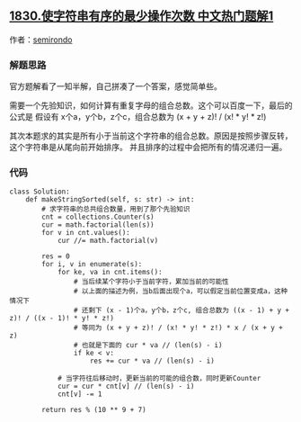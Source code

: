 ## [1830.使字符串有序的最少操作次数 中文热门题解1](https://leetcode.cn/problems/minimum-number-of-operations-to-make-string-sorted/solutions/100000/bi-jiao-hao-li-jie-de-pythondai-ma-by-se-f4tw)

作者：[semirondo](https://leetcode.cn/u/semirondo)

### 解题思路
官方题解看了一知半解，自己拼凑了一个答案，感觉简单些。

需要一个先验知识，如何计算有重复字母的组合总数。这个可以百度一下，最后的公式是
假设有 x个a，y个b，z个c，组合总数为 (x + y + z)! / (x! * y! * z!)

其次本题求的其实是所有小于当前这个字符串的组合总数。原因是按照步骤反转，这个字符串是从尾向前开始排序。
并且排序的过程中会把所有的情况递归一遍。

### 代码

```python3
class Solution:
    def makeStringSorted(self, s: str) -> int:
        # 求字符串的总共组合数量，用到了那个先验知识
        cnt = collections.Counter(s)
        cur = math.factorial(len(s))
        for v in cnt.values():
            cur //= math.factorial(v)

        res = 0
        for i, v in enumerate(s):
            for ke, va in cnt.items():
                # 当后续某个字符小于当前字符，累加当前的可能性
                # 以上面的描述为例，当b后面出现个a，可以假定当前位置变成a，这种情况下
                # 还剩下 (x - 1)个a，y个b，z个c, 组合总数为 ((x - 1) + y + z)! / ((x - 1)! * y! * z!)
                # 等同为 (x + y + z)! / (x! * y! * z!) * x / (x + y + z)
                # 也就是下面的 cur * va // (len(s) - i)
                if ke < v:
                    res += cur * va // (len(s) - i)

            # 当字符往后移动时，更新当前的可能的组合数，同时更新Counter
            cur = cur * cnt[v] // (len(s) - i)
            cnt[v] -= 1

        return res % (10 ** 9 + 7)
```
